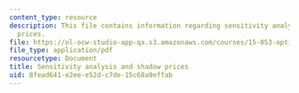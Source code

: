 ```yaml
---
content_type: resource
description: This file contains information regarding sensitivity analysis and shadow
  prices.
file: https://ol-ocw-studio-app-qa.s3.amazonaws.com/courses/15-053-optimization-methods-in-management-science-spring-2013/8fead641e2eee52dc7de15c68a9effab_MIT15_053S13_lec6.pdf
file_type: application/pdf
resourcetype: Document
title: Sensitivity analysis and shadow prices
uid: 8fead641-e2ee-e52d-c7de-15c68a9effab
---
```

